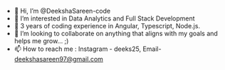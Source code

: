 - 👋 Hi, I’m @DeekshaSareen-code
- 👀 I’m interested in Data Analytics and Full Stack Development
- 🌱 3 years of coding experience in Angular, Typescript, Node.js.
- 💞️ I’m looking to collaborate on anything that aligns with my goals and helps me grow... ;)
- 📫 How to reach me : Instagram - deeks25, Email- deekshasareen97@gmail.com

<!---
DeekshaSareen-code/DeekshaSareen-code is a ✨ special ✨ repository because its `README.md` (this file) appears on your GitHub profile.
You can click the Preview link to take a look at your changes.
--->

